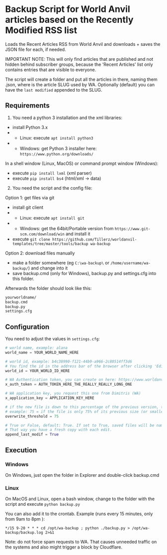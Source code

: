 
# Backup Script for World Anvil articles based on the Recently Modified RSS list

Loads the Recent Articles RSS from World Anvil and downloads + saves the JSON file for each, if needed.

IMPORTANT NOTE: This will only find articles that are published and not hidden behind subscriber groups, because the 'Recent Articles' list only contains entries that are visible to everyone.

The script will create a folder <worldname> and put all the articles in there, naming them <slug>.json, where <slug> is the article SLUG used by WA. Optionally (default) you can have the `last modified` appended to the SLUG.


## Requirements

1. You need a python 3 installation and the xml libraries:

- install Python 3.x
- - Linux: execute `apt install python3`
- - Windows: get Python 3 installer here: `https://www.python.org/downloads/`

In a shell window (Linux, MacOS) or command prompt window (Windows):

- execute `pip install lxml` (xml parser)
- execute `pip install bs4` (html/xml -> data)

2. You need the script and the config file:

Option 1: get files via git

- install git client
- - Linux: execute `apt install git`
- - Windows: get the 64bit/Portable version from `https://www.git-scm.com/download/win` and install it
- execute `git clone https://github.com/Tillerz/worldanvil-templates/tree/master/tools/backup wa-backup`

Option 2: download files manually

- make a folder somewhere (eg `C:\wa-backup\` or `/home/username/wa-backup/`) and change into it
- save backup.cmd (only for Windows), backup.py and settings.cfg into this folder.

Afterwards the folder should look like this:

```bash
yourworldname/
backup.cmd
backup.py
settings.cfg
```

## Configuration

You need to adjust the values in `settings.cfg`:

```python
# world name, example: alana
world_name = YOUR_WORLD_NAME_HERE

# world id, example: b4c38990-f121-44b9-a966-2c80514ff3d6
# You find the id in the address bar of the browser after clicking 'Edit World'.
world_id = YOUR_WORLD_ID_HERE

# WA Authentication token, you can create on here: https://www.worldanvil.com/api/auth/key
x_auth_token = AUTH_TOKEN_HERE_THE_REALLY_REALLY_LONG_ONE

# WA application key, you request this one from Dimitris (WA)
x_application_key = APPLICATION_KEY_HERE

# if the new file is down to this percentage of the previous version, then do NOT overwrite but print an error.
# example: 75 = if the file is only 75% of its previous size (or smaller), do not overwrite
overwrite_threshold = 75

# True or False, default: True. If set to True, saved files will be named <slug>-<last_modif>.json, eg. martine-character-2024-06-05_143000.json
# That way you have a fresh copy with each edit.
append_last_modif = True
```

## Execution

### Windows

On Windows, just open the folder in Explorer and double-click backup.cmd

### Linux

On MacOS and Linux, open a bash window, change to the folder with the script and execute `python backup.py`

You can also add it to the crontab. Example (runs every 15 minutes, only from 9am to 8pm ):

`*/15 9-20 * * * cd /opt/wa-backup ; python ./backup.py > /opt/wa-backup/backup.log 2>&1`

Note: do not force spam requests to WA. That causes unneeded traffic on the systems and also might trigger a block by Cloudflare.
